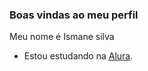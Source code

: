 ### Boas vindas ao meu perfil 

Meu nome é Ismane silva

- Estou estudando na [Alura](https://www.alura.com.br).

